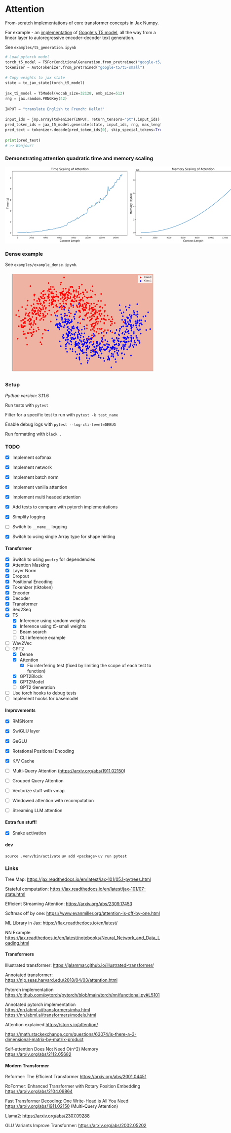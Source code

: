 # Attention

From-scratch implementations of core transformer concepts in Jax Numpy.

For example - an [implementation](https://github.com/gardberg/attention/blob/main/src/t5.py#L19) of [Google's T5 model](https://arxiv.org/abs/1910.10683), all the way from a linear layer to autoregressive encoder-decoder text generation.

See `examples/t5_generation.ipynb`

```python
# Load pytorch model
torch_t5_model = T5ForConditionalGeneration.from_pretrained("google-t5/t5-small")
tokenizer = AutoTokenizer.from_pretrained("google-t5/t5-small")

# Copy weights to jax state
state = to_jax_state(torch_t5_model)

jax_t5_model = T5Model(vocab_size=32128, emb_size=512)
rng = jax.random.PRNGKey(42)

INPUT = "translate English to French: Hello!"

input_ids = jnp.array(tokenizer(INPUT, return_tensors="pt").input_ids)
pred_token_ids = jax_t5_model.generate(state, input_ids, rng, max_length=40)
pred_text = tokenizer.decode(pred_token_ids[0], skip_special_tokens=True)

print(pred_text)
# >> Bonjour!
```


### Demonstrating attention quadratic time and memory scaling

<div style="display: flex; justify-content: space-between;">
    <img src="images/attention_time_scaling.png" width="400" height="250" />
    <img src="images/attention_memory_scaling.png" width="400" height="250" />
</div>

### Dense example

See `examples/example_dense.ipynb`.

<div style="text-align:center;">
    <img src="images/decision_boundary.gif" width="470" height="330" />
</div>

### Setup

*Python version:* 3.11.6

Run tests with `pytest`

Filter for a specific test to run with `pytest -k test_name`

Enable debug logs with `pytest --log-cli-level=DEBUG`

Run formatting with `black .`

### TODO

- [x] Implement softmax
- [x] Implement network
- [x] Implement batch norm
- [x] Implement vanilla attention
- [x] Implement multi headed attention

- [x] Add tests to compare with pytorch implementations
- [x] Simplify logging
- [ ] Switch to `__name__` logging
- [x] Switch to using single Array type for shape hinting

#### Transformer

- [x] Switch to using `poetry` for dependencies
- [x] Attention Masking
- [x] Layer Norm
- [x] Dropout
- [x] Positional Encoding
- [x] Tokenizer (tiktoken)
- [x] Encoder
- [x] Decoder
- [x] Transformer
- [x] Seq2Seq
- [x] T5
  - [x] Inference using random weights
  - [x] Inference using t5-small weights
  - [ ] Beam search
  - [ ] CLI inference example
- [ ] Wav2Vec
- [ ] GPT2
  - [x] Dense
  - [x] Attention
    - [x] Fix interfering test (fixed by limiting the scope of each test to function)
  - [x] GPT2Block
  - [x] GPT2Model
  - [ ] GPT2 Generation

- [ ] Use torch hooks to debug tests
- [ ] Implement hooks for basemodel

#### Improvements

- [x] RMSNorm
- [x] SwiGLU layer
- [x] GeGLU
- [x] Rotational Positional Encoding
- [x] K/V Cache
- [ ] Multi-Query Attention (https://arxiv.org/abs/1911.02150)
- [ ] Grouped Query Attention

- [ ] Vectorize stuff with vmap
- [ ] Windowed attention with recomputation
- [ ] Streaming LLM attention

#### Extra fun stuff!

- [x] Snake activation

#### dev

`source .venv/bin/activate`
`uv add <package>`
`uv run pytest`

### Links

Tree Map: https://jax.readthedocs.io/en/latest/jax-101/05.1-pytrees.html

Stateful computation: https://jax.readthedocs.io/en/latest/jax-101/07-state.html

Efficient Streaming Attention: https://arxiv.org/abs/2309.17453

Softmax off by one: https://www.evanmiller.org/attention-is-off-by-one.html

ML Library in Jax: https://flax.readthedocs.io/en/latest/

NN Example: https://jax.readthedocs.io/en/latest/notebooks/Neural_Network_and_Data_Loading.html

#### Transformers

Illustrated transformer: https://jalammar.github.io/illustrated-transformer/

Annotated transformer: https://nlp.seas.harvard.edu/2018/04/03/attention.html

Pytorch implementation https://github.com/pytorch/pytorch/blob/main/torch/nn/functional.py#L5101

Annotated pytorch implementation https://nn.labml.ai/transformers/mha.html
https://nn.labml.ai/transformers/models.html

Attention explained https://storrs.io/attention/

https://math.stackexchange.com/questions/63074/is-there-a-3-dimensional-matrix-by-matrix-product

Self-attention Does Not Need O(n^2) Memory https://arxiv.org/abs/2112.05682

#### Modern Transformer

Reformer: The Efficient Transformer https://arxiv.org/abs/2001.04451

RoFormer: Enhanced Transformer with Rotary Position Embedding https://arxiv.org/abs/2104.09864

Fast Transformer Decoding: One Write-Head is All You Need https://arxiv.org/abs/1911.02150 (Multi-Query Attention)

Llama2: https://arxiv.org/abs/2307.09288

GLU Variants Improve Transformer: https://arxiv.org/abs/2002.05202
